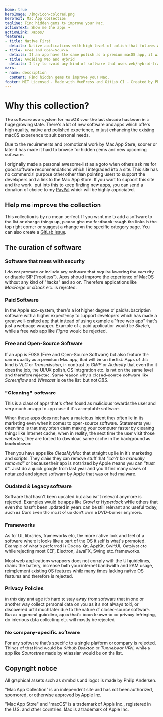 ```yaml
---
home: true
heroImage: /img/icon-colored.png
heroText: Mac App Collection
tagline: Find hidden gems to improve your Mac.
actionText: Show me the apps →
actionLink: /apps/
features:
- title: Native First
  details: Native applications with high level of polish that follows Apple's guidelines and rules is promoted.
- title: Free and Open-Source
  details: If an app have the same polish as a premium macOS app, it will be promoted on the list.
- title: Avoiding Web and Hybrid
  details: I try to avoid any kind of software that uses web/hybrid-frameworks which violates the UI/UX.
meta:
- name: description
  content: Find hidden gems to improve your Mac.
footer: MIT Licensed - Made with VuePress and GitLab CI - Created by Philip Andersen
---
```



# Why this collection?

The software eco-system for macOS over the last decade has been in a huge growing state. There's a lot of new software and apps which offers high quality, native and polished experience, or just enhancing the existing macOS experience to suit personal needs.

Due to the requirements and promotional work by Mac App Store, sooner or later it has made it hard to browse for hidden gems and new upcoming software.

I originally made a personal awesome-list as a goto when others ask me for good software recommendations which I integraded into a site. This site has no commercial purpose other other than pointing users to support the developers and a link to the Mac App Store. If you want to support this site and the work I put into this to keep finding new apps, you can send a donation of choice to my [PayPal](https://www.paypal.me/renegadevi/) which will be highly appriciated.


## Help me improve the collection

This collection is by no mean perfect. If you want me to add a software to the list or change things up, please give me feedback trough the links in the top right corner or suggest a change on the specific category page. You can also create a [GitLab issue](https://gitlab.com/renegadevi/mac-app-collection/-/issues/new).


## The curation of software

### Software that mess with security

I do not promote or include any software that require lowering the security or disable SIP ("rootless"). Apps should improve the experience of MacOS without any kind of "hacks" and so on. Therefore applications like *MacForge* or *cDock* etc. is rejected.

### Paid Software

In the Apple eco-system, there's a lot higher degree of paid/subscription software with a higher expectency to support developers which has made a great well-crafted app that instead of using example a "free web app" that's just a webpage wrapper. Example of a paid application would be *Sketch*, while a free web app like *Figma* would be rejected.

### Free and Open-Source Software

If an app is FOSS (Free and Open-Source Software) but also feature the same quality as a premium Mac app, that will be on the list. Apps of this kind is *VLC* or *Transmission*, in contrast to *GIMP* or *Audacity* that even tho it does the job, the UI/UX polish, OS integration etc. is not on the same level and therefore rejected. Same reason why a closed-source software like *Screenflow* and *Wirecast* is on the list, but not *OBS*.

### "Cleaning"-software

This is a class of apps that's often found as malicious towards the user and very much an app to app case if it's acceptable software.

When these apps does not have a malicious intent they often lie in its marketing even when it comes to open-source software. Statements you often find is that they often claim making your computer faster by cleaning things like Internet cache, when in reality, the next time the user visit those websites, they are forced to download same cache in the background as loads slower.

Then you have apps like *CleanMyMac* that straight up lie in it's marketing and scripts. They claim they can remove stuff that *"can't be manually removed"* or because their app is notarized by Apple means you can *"trust it"*. Just do a quick google from last year and you'll find many cases of notarized and signed software by Apple that was or had malware.


### Oudated & Legacy software

Software that hasn't been updated but also isn't relevant anymore is rejected. Examples would be apps like *Growl* or *Hyperdock* while others that even tho hasn't been updated in years can be still relevant and useful today, such as *Burn* even tho most of us don't own a DVD-burner anymore.

### Frameworks

As for UI, libraries, frameworks etc, the more native look and feel of a software where it looks like a part of the OS it self is what's promoted. Example of what's preferred is Cocoa, Qt, AppKit, SwiftUI, Catalyst etc. while rejecting most CEF, Electron, JavaFX, Swing etc. frameworks.

Most web applications wrappers does not comply with the UI guidelines, drains the battery, increase both your internet bandwidth and RAM usage, reimplement existing OS features while many times lacking native OS features and therefore is rejected.

### Privacy Policies

In this day and age it's hard to stay away from software that in one or another way collect personal data on you as it's not always told, or discovered until much later due to the nature of closed-source software. But as a general guideline, apps that's been known to be privacy infringing, do inferious data collecting etc. will mostly be rejected.

### No company-specific software

For any software that's specific to a single platform or company is rejected. Things of that kind would be *Github Desktop* or *Tunnelbear VPN*, while a app like *Sourcetree* made by Atlassian would be on the list.



## Copyright notice

All graphical assets such as symbols and logos is made by Philip Andersen.

"Mac App Collection" is an independent site and has not been authorized, sponsored, or otherwise approved by Apple Inc.

"Mac App Store" and "macOS" is a trademark of Apple Inc., registered in the U.S. and other countries. Mac is a trademark of Apple Inc.
